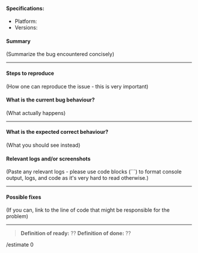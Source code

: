 #### Specifications:

* Platform:
* Versions:

#### Summary

(Summarize the bug encountered concisely)

___
#### Steps to reproduce

(How one can reproduce the issue - this is very important)

#### What is the current bug behaviour?

(What actually happens)

___
#### What is the expected correct behaviour?

(What you should see instead)

#### Relevant logs and/or screenshots

(Paste any relevant logs - please use code blocks (```) to format console output, logs, and code as it's very hard to read otherwise.)

___
#### Possible fixes

(If you can, link to the line of code that might be responsible for the problem)

___
><strong>Definition of ready:</strong> ??
><strong>Definition of done:</strong> ??

/estimate 0
<!-- INCLUDE ALL REQUIRED LABELS! Also include a milestone if required. -->
